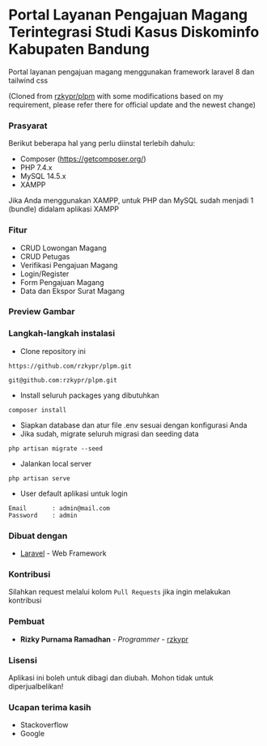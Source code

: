 # Portal Layanan Pengajuan Magang Terintegrasi Studi Kasus Diskominfo Kabupaten Bandung

Portal layanan pengajuan magang menggunakan framework laravel 8 dan tailwind css

(Cloned from [rzkypr/plpm](https://github.com/rzkypr/plpm.git) with some modifications based on my requirement, please refer there for official update and the newest change)

### Prasyarat

Berikut beberapa hal yang perlu diinstal terlebih dahulu:

-   Composer (https://getcomposer.org/)
-   PHP 7.4.x
-   MySQL 14.5.x
-   XAMPP

Jika Anda menggunakan XAMPP, untuk PHP dan MySQL sudah menjadi 1 (bundle) didalam aplikasi XAMPP

### Fitur

-   CRUD Lowongan Magang
-   CRUD Petugas
-   Verifikasi Pengajuan Magang
-   Login/Register
-   Form Pengajuan Magang
-   Data dan Ekspor Surat Magang

### Preview Gambar



### Langkah-langkah instalasi

-   Clone repository ini

```
https://github.com/rzkypr/plpm.git
```

```
git@github.com:rzkypr/plpm.git
```

-   Install seluruh packages yang dibutuhkan

```
composer install
```

-   Siapkan database dan atur file .env sesuai dengan konfigurasi Anda
-   Jika sudah, migrate seluruh migrasi dan seeding data

```
php artisan migrate --seed
```

-   Jalankan local server

```
php artisan serve
```

-   User default aplikasi untuk login

```
Email       : admin@mail.com
Password    : admin
```

### Dibuat dengan

-   [Laravel](https://laravel.com) - Web Framework

### Kontribusi

Silahkan request melalui kolom `Pull Requests` jika ingin melakukan kontribusi

### Pembuat

-   **Rizky Purnama Ramadhan** - _Programmer_ - [rzkypr](https://github.com/rzkypr)

### Lisensi

Aplikasi ini boleh untuk dibagi dan diubah. Mohon tidak untuk diperjualbelikan!

### Ucapan terima kasih

-   Stackoverflow
-   Google
